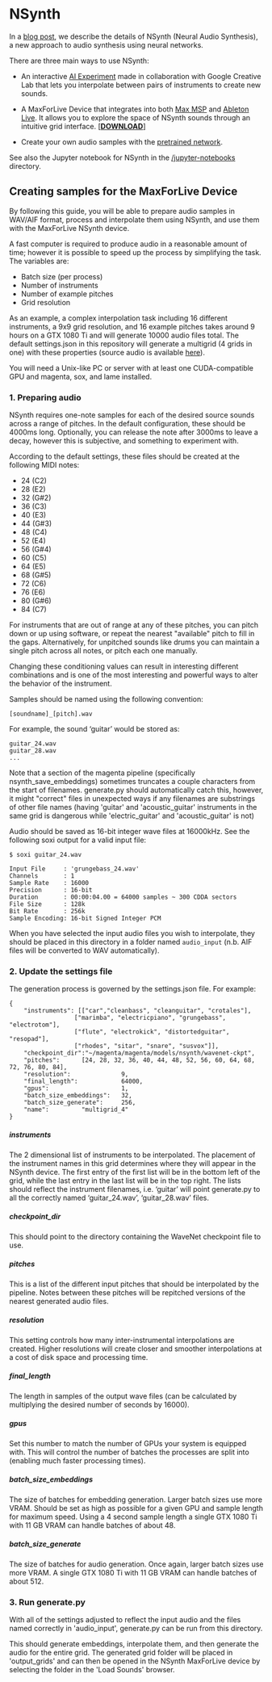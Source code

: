 # NSynth

In a [blog post](https://magenta.tensorflow.org/nsynth-instrument), we describe the details of NSynth (Neural Audio Synthesis), a new approach to audio synthesis using neural networks.

There are three main ways to use NSynth:

* An interactive [AI Experiment](https://g.co/soundmaker) made in collaboration with Google Creative Lab that lets you interpolate between pairs of instruments to create new sounds.

* A MaxForLive Device that integrates into both [Max MSP](https://cycling74.com/products/max/) and [Ableton Live](https://www.ableton.com/en/live/). It allows you to explore the space of NSynth sounds through an intuitive grid interface. [[<b>DOWNLOAD</b>]](http://download.magenta.tensorflow.org/demos/nsynth/NSynthProject.zip)

* Create your own audio samples with the [pretrained network](https://github.com/tensorflow/magenta/tree/master/magenta/models/nsynth).

See also the Jupyter notebook for NSynth in the [/jupyter-notebooks](/jupyter-notebooks)
directory.

## Creating samples for the MaxForLive Device

By following this guide, you will be able to prepare audio samples in WAV/AIF format, process and interpolate them using NSynth, and use them with the MaxForLive NSynth device.

A fast computer is required to produce audio in a reasonable amount of time; however it is possible to speed up the process by simplifying the task. The variables are:

- Batch size (per process)
- Number of instruments
- Number of example pitches
- Grid resolution

As an example, a complex interpolation task including 16 different instruments, a 9x9 grid resolution, and 16 example pitches takes around 9 hours on a GTX 1080 Ti and will generate 10000 audio files total. The default settings.json in this repository will generate a multigrid (4 grids in one) with these properties (source audio is available [here](https://storage.googleapis.com/open-nsynth-super/audio/onss_source_audio.tar.gz)).

You will need a Unix-like PC or server with at least one CUDA-compatible GPU and magenta, sox, and lame installed.

### 1. Preparing audio
NSynth requires one-note samples for each of the desired source sounds across a range of pitches. In the default configuration, these should be 4000ms long. Optionally, you can release the note after 3000ms to leave a decay, however this is subjective, and something to experiment with.

According to the default settings, these files should be created at the following MIDI notes:

- 24 (C2)
- 28 (E2)
- 32 (G#2)
- 36 (C3)
- 40 (E3)
- 44 (G#3)
- 48 (C4)
- 52 (E4)
- 56 (G#4)
- 60 (C5)
- 64 (E5)
- 68 (G#5)
- 72 (C6)
- 76 (E6)
- 80 (G#6)
- 84 (C7)


For instruments that are out of range at any of these pitches, you can pitch down or up using software, or repeat the nearest "available" pitch to fill in the gaps. Alternatively, for unpitched sounds like drums you can maintain a single pitch across all notes, or pitch each one manually.

Changing these conditioning values can result in interesting different combinations and is one of the most interesting and powerful ways to alter the behavior of the instrument.

Samples should be named using the following convention:

```
[soundname]_[pitch].wav
```

For example, the sound ‘guitar’ would be stored as:

```
guitar_24.wav
guitar_28.wav
...
```

Note that a section of the magenta pipeline (specifically nsynth_save_embeddings) sometimes truncates a couple characters from the start of filenames. generate.py should automatically catch this, however, it might "correct" files in unexpected ways if any filenames are substrings of other file names (having 'guitar' and 'acoustic_guitar' instruments in the same grid is dangerous while 'electric_guitar' and 'acoustic_guitar' is not)

Audio should be saved as 16-bit integer wave files at 16000kHz. See the following soxi output for a valid input file:

```
$ soxi guitar_24.wav

Input File     : 'grungebass_24.wav'
Channels       : 1
Sample Rate    : 16000
Precision      : 16-bit
Duration       : 00:00:04.00 = 64000 samples ~ 300 CDDA sectors
File Size      : 128k
Bit Rate       : 256k
Sample Encoding: 16-bit Signed Integer PCM
```

When you have selected the input audio files you wish to interpolate, they should be placed in this directory in a folder named `audio_input` (n.b. AIF files will be converted to WAV automatically).


### 2. Update the settings file

The generation process is governed by the settings.json file. For example:
```
{
	"instruments": [["car","cleanbass", "cleanguitar", "crotales"],
                  ["marimba", "electricpiano", "grungebass", "electrotom"],
                  ["flute", "electrokick", "distortedguitar", "resopad"],
                  ["rhodes", "sitar", "snare", "susvox"]],
	"checkpoint_dir":"~/magenta/magenta/models/nsynth/wavenet-ckpt",
	"pitches":      [24, 28, 32, 36, 40, 44, 48, 52, 56, 60, 64, 68, 72, 76, 80, 84],
	"resolution": 	           9,
	"final_length":            64000,
	"gpus":                    1,
	"batch_size_embeddings":   32,
	"batch_size_generate":     256,
	"name":         "multigrid_4"
}
```

##### instruments
The 2 dimensional list of instruments to be interpolated. The placement of the instrument names in this grid determines where they will appear in the NSynth device. The first entry of the first list will be in the bottom left of the grid, while the last entry in the last list will be in the top right. The lists should reflect the instrument filenames, i.e. ‘guitar’ will point generate.py to all the correctly named ‘guitar_24.wav’, ‘guitar_28.wav’ files.

##### checkpoint_dir
This should point to the directory containing the WaveNet checkpoint file to use.

##### pitches
This is a list of the different input pitches that should be interpolated by the pipeline. Notes between these pitches will be repitched versions of the nearest generated audio files.

##### resolution
This setting controls how many inter-instrumental interpolations are created. Higher resolutions will create closer and smoother interpolations at a cost of disk space and processing time.

##### final_length
The length in samples of the output wave files (can be calculated by multiplying the desired number of seconds by 16000).

##### gpus
Set this number to match the number of GPUs your system is equipped with. This will control the number of batches the processes are split into (enabling much faster processing times).

##### batch_size_embeddings
The size of batches for embedding generation. Larger batch sizes use more VRAM. Should be set as high as possible for a given GPU and sample length for maximum speed. Using a 4 second sample length a single GTX 1080 Ti with 11 GB VRAM can handle batches of about 48.

##### batch_size_generate
The size of batches for audio generation. Once again, larger batch sizes use more VRAM. A single GTX 1080 Ti with 11 GB VRAM can handle batches of about 512.

### 3. Run generate.py

With all of the settings adjusted to reflect the input audio and the files named correctly in 'audio_input', generate.py can be run from this directory.

This should generate embeddings, interpolate them, and then generate the audio for the entire grid. The generated grid folder will be placed in 'output_grids' and can then be opened in the NSynth MaxForLive device by selecting the folder in the 'Load Sounds' browser.
